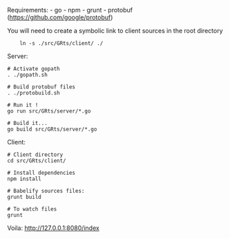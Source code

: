 Requirements:
    - go
    - npm
    - grunt
    - protobuf (https://github.com/google/protobuf)

You will need to create a symbolic link to client sources in the root directory
```
    ln -s ./src/GRts/client/ ./
```

Server:
```
# Activate gopath
. ./gopath.sh

# Build protobuf files
. ./protobuild.sh

# Run it !
go run src/GRts/server/*.go

# Build it...
go build src/GRts/server/*.go
```

Client:
```
# Client directory
cd src/GRts/client/

# Install dependencies
npm install

# Babelify sources files:
grunt build

# To watch files
grunt
```

Voila: http://127.0.0.1:8080/index
